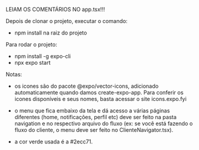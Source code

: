 LEIAM OS COMENTÁRIOS NO app.tsx!!!

Depois de clonar o projeto, executar o comando:
- npm install na raiz do projeto 

Para rodar o projeto:
- npm install -g expo-cli
- npx expo start

Notas:

- os icones são do pacote @expo/vector-icons, adicionado automaticamente quando damos create-expo-app. Para conferir os icones disponíveis e seus nomes, basta acessar o site icons.expo.fyi

- o menu que fica embaixo da tela e dá acesso a várias páginas diferentes (home, notificações, perfil etc) deve ser feito na pasta navigation e no respectivo arquivo do fluxo (ex: se você está fazendo o fluxo do cliente, o menu deve ser feito no ClienteNavigator.tsx).

- a cor verde usada é a #2ecc71.